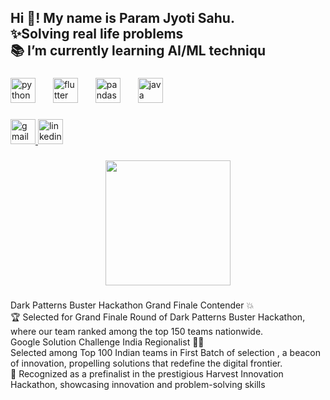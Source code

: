 <h2 align="left">Hi 👋! My name is Param Jyoti Sahu.<br>✨Solving real life problems<br>📚 I’m currently learning AI/ML techniqu</h2>

###

<div align="left">
  <img src="https://cdn.jsdelivr.net/gh/devicons/devicon/icons/python/python-original.svg" height="40" alt="python logo"  />
  <img width="20" />
  <img src="https://cdn.jsdelivr.net/gh/devicons/devicon/icons/flutter/flutter-original.svg" height="40" alt="flutter logo"  />
  <img width="20" />
  <img src="https://cdn.jsdelivr.net/gh/devicons/devicon/icons/pandas/pandas-original.svg" height="40" alt="pandas logo"  />
  <img width="20" />
  <img src="https://cdn.jsdelivr.net/gh/devicons/devicon/icons/java/java-original.svg" height="40" alt="java logo"  />
</div>

###

<div align="left">
  <a href="https://mail.google.com/mail/u/0/?tab=rm&ogbl#inbox" target="_blank">
    <img src="https://img.shields.io/static/v1?message=Gmail&logo=gmail&label=&color=D14836&logoColor=white&labelColor=&style=for-the-badge" height="40" alt="gmail logo"  />
  </a>
  <a href="https://www.linkedin.com/in/param-jyoti-sahu-57727925a/" target="_blank">
    <img src="https://img.shields.io/static/v1?message=LinkedIn&logo=linkedin&label=&color=0077B5&logoColor=white&labelColor=&style=for-the-badge" height="40" alt="linkedin logo"  />
  </a>
</div>

###

<div align="center">
  <img height="200" src="https://camo.githubusercontent.com/46e49027b74558f49374fc708a1ca8da4af4700994f4929e877b8bab8cf80d86/68747470733a2f2f747365342e6d6d2e62696e672e6e65742f74683f69643d4f49502e797730546e686541474e2d4c506e654461546c61787748614438267069643d41706926503d3026683d323230"  />
</div>

###

<div align="left">
</div>

###

<p align="left">Dark Patterns Buster Hackathon Grand Finale Contender 💥<br>🏆 Selected for Grand Finale Round of Dark Patterns Buster Hackathon, where our team ranked among the top 150 teams nationwide.<br>Google Solution Challenge India Regionalist 🌟🚀<br>Selected among Top 100 Indian teams in First Batch of selection , a beacon of innovation, propelling solutions that redefine the digital frontier.<br>🌟 Recognized as a prefinalist in the prestigious Harvest Innovation Hackathon, showcasing innovation and problem-solving skills</p>

###

